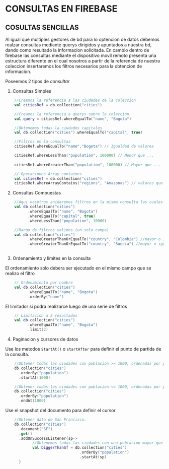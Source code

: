 # CONSULTAS EN FIREBASE 

## COSULTAS SENCILLAS 

Al igual que multiples gestores de bd para lo optencion de datos debemos realzar consultas mediante querys dirigidos y apuntados a nuestra bd, dando como resultado la informacion solicitada. En cambio dentro de firebase las consultas mediante el dispositivo movil remoto presenta una estructura diferente en el cual nosotros a partir de la referencia de nuestra coleccion insertaremos los filtros necesarios para la obtencion de informacion.

Poseemos 2 tipos de *consultar*

1. Consultas Simples

```kotlin
    //Creamos la referencia a las ciudades de la coleccion 
    val citiesRef = db.collection("cities")

    //Creamos la referencia a querys sobre la coleccion 
    val query = citiesRef.whereEqualTo("name", "Bogota")

    //Obtenemos todas la ciudades capitales
    val db.collection("cities").whereEqualTo("capital", true) 

    //Filtros en la consultas
    citiesRef.whereEqualTo("name","Bogota") // Igualdad de valores

    citiesRef.whereLessThan("population", 100000) // Menor que ...
 
    citiesRef.whereGreaterThan("population", 100000) // Mayor que ...

    // Operaciones Array_containes
    val citiesRef = db.collection("cities")
    citiesRef.whereArrayContains("regions", "Amazonas") // valores que contengan Amazonas en Documents

```

2. Consultas Compuestas

```kotlin
    //Aqui nosotros anidaremos filtros en la misma consulta los cuales vimos en ejemplos de consultas simples
    val db.collection("cities")
          .whereEqualTo("name", "Bogota")
          .whereEqualTo("capital", true)
          .whereLessThan("population", 10000)

    //Rango de filtros validos (un solo campo)
    val db.collection("cities")
          .whereGreaterThanOrEqualTo("country", "Colombia") //mayor o igual que ...
          .whereGreaterThanOrEqualTo("country", "Suecia") //mayor o igual que ...
         
```

3. Ordenamiento y limites en la consulta

El ordenamiento solo debera ser ejecutado en el mismo campo que se realizo el filtro
```kotlin
    // Ordenamiento por nombre 
    val db.collection("cities")
          .whereEqualTo("name", "Bogota")
          .orderBy("name")
```    
El limitador si podra realizarce luego de una serie de filtros 
```kotlin
    // Limitacion a 2 resultados 
    val db.collection("cities")
          .whereEqualTo("name", "Bogota")
          .limit(2)
```    


4. Paginacion y cursores de datos
    
Use los metodos ```StartAt()``` o ```startAfter``` para definir el punto de partida de la consulta.

```kotlin 
    //Obtener todas las ciudades con poblacion >= 1000, ordenadas por population.
    db.collection("cities")
      .orderBy("population")
      .startAt(1000)
```

```kotlin 
    //Obtener todas las ciudades con poblacion <= 1000, ordenadas por population.
    db.collection("cities")
      .orderBy("population")
      .endAt(1000)
```

Use el snapshot del documento para definir el cursor
  
```kotlin 
    //Obtener data de San Francisco.
    db.collection("cities")
      .document("SF")
      .get()
      .addOnSuccessListener{sp->
            //Obtenemos todas las ciudades con una poblacion mayor que la de san Francisco
            val biggerThanSf = db.collection("cities")
                                 .orderBy("population")
                                 .startAt(sp) 
      }
```



